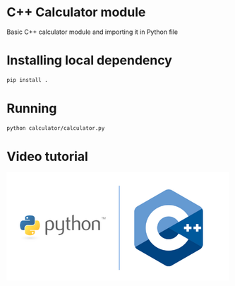 # C++ Calculator module
Basic C++ calculator module and importing it in Python file

# Installing local dependency
```bash
pip install .
```
# Running 
```bash
python calculator/calculator.py
```

# Video tutorial

[![Watch the video](./cpp_in_python.png)](https://youtu.be/C5SguH5V1mI)
